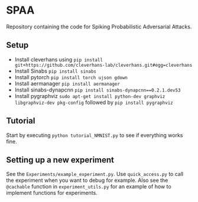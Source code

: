 # SPAA
Repository containing the code for Spiking Probabilistic Adversarial Attacks.

## Setup
- Install cleverhans using ```pip install git+https://github.com/cleverhans-lab/cleverhans.git#egg=cleverhans```
- Install Sinabs ```pip install sinabs```
- Install pytorch ```pip install torch ujson gdown```
- Install aermanager ```pip install aermanager```
- Install sinabs-dynapcnn ```pip install sinabs-dynapcnn==0.2.1.dev53```
- Install pygraphviz ```sudo apt-get install python-dev graphviz libgraphviz-dev pkg-config``` followed by ```pip install pygraphviz```

## Tutorial
Start by executing ```python tutorial_NMNIST.py``` to see if everything works fine.

## Setting up a new experiment
See the ```Experiments/example_experiment.py```. Use ```quick_access.py``` to call the experiment when you want to debug for example.
Also see the ```@cachable``` function in ```experiment_utils.py``` for an example of how to implement functions for experiments.
